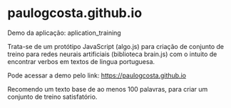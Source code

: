 # paulogcosta.github.io
Demo da aplicação: aplication_training

Trata-se de um protótipo JavaScript (algo.js) para criação de conjunto de treino para redes neurais artificiais (biblioteca brain.js)
com o intuito de encontrar verbos em textos de lingua portuguesa.

Pode acessar a demo pelo link: https://paulogcosta.github.io

Recomendo um texto base de ao menos 100 palavras, para criar um conjunto de treino satisfatório.

